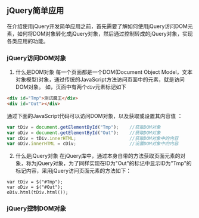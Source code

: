 ## jQuery简单应用

在介绍使用jQuery开发简单应用之前，首先需要了解如何使用jQuery访问DOM元素，如何将DOM对象转化成jQuery对象，然后通过控制转成的jQuery对象，实现各类应用的功能。

### jQuery访问DOM对象

1. 什么是DOM对象
每一个页面都是一个DOM(Document Object Model，文本对象模型)对象，通过传统的JavaScript方法访问页面中的元素，就是访问DOM对象。
如，页面中有两个`div`元素标记如下
```html
<div id="Tmp">测试魔王</div>
<div id="Out"></div>
```
通过下面的JavaScript代码可以访问DOM对象，以及获取或设置其内容值 ：
```javascript
var tDiv = document.getElementById("Tmp");    //获取DOM对象
var oDiv = document.getElementById("Out");    //获取DOM对象
var cDiv = tDiv.innerHTML;                    //获取DOM对象中的内容
var oDiv.innerHTML = cDiv;                    //设置DOM对象中的内容
```

2. 什么是jQuery对象
在jQuery库中，通过本身自带的方法获取页面元素的对象，称为jQuery对象，为了同样实现在ID为"Out"的标记中显示ID为"Tmp"的标记内容，采用jQuery访问页面元素的方法如下：
```jquery
var tDiv = $("#Tmp");
var oDiv = $("#Out");
oDiv.html(tDiv.html());
```

### jQuery控制DOM对象
